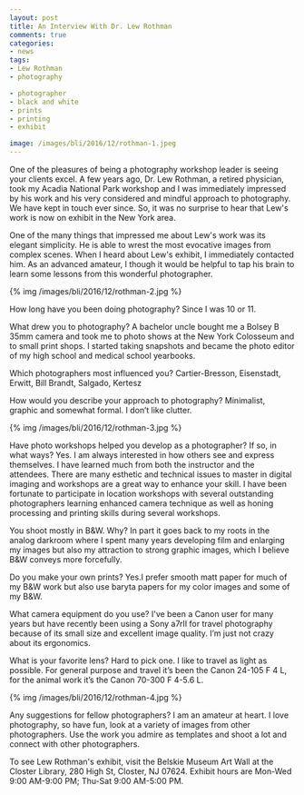 ```yaml
---
layout: post
title: An Interview With Dr. Lew Rothman
comments: true
categories:
- news
tags:
- Lew Rothman
- photography

- photographer
- black and white
- prints
- printing
- exhibit

image: /images/bli/2016/12/rothman-1.jpeg
---
```


One of the pleasures of being a photography workshop leader is seeing your clients excel. A few years ago, Dr. Lew Rothman, a retired physician, took my Acadia National Park workshop and I was immediately impressed by his work and his very considered and mindful approach to photography. We have kept in touch ever since. So, it was no surprise to hear that Lew's work is now on exhibit in the New York area. 

<!--more-->

One of the many things that impressed me about Lew's work was its elegant simplicity. He is able to wrest the most evocative images from complex scenes. When I heard about Lew's exhibit, I immediately contacted him. As an advanced amateur, I though it would be helpful to tap his brain to learn some lessons from this wonderful photographer. 

{% img /images/bli/2016/12/rothman-2.jpg %}

How long have you been doing photography? 
Since I was 10 or 11.

What drew you to photography?
A bachelor uncle bought me a Bolsey B 35mm camera and took me to photo shows at the New York Colosseum and to small print shops. I started taking snapshots and became the photo editor of my high school and medical school yearbooks.

Which photographers most influenced you? 
Cartier-Bresson, Eisenstadt, Erwitt, Bill Brandt, Salgado,  Kertesz

How would you describe your approach to photography? 
Minimalist, graphic and somewhat formal. I don’t like clutter.

{% img /images/bli/2016/12/rothman-3.jpg %}

Have photo workshops helped you develop as a photographer? If so, in what ways? 
Yes. I am always interested in how others see and express themselves. I have learned much from both the instructor and the attendees. There are many esthetic and technical issues to master in digital imaging and workshops are a great way to enhance your skill. I have been fortunate to participate in location workshops with several outstanding photographers learning enhanced camera technique as well as honing processing and printing skills during several workshops.

You shoot mostly in B&W. Why? 
In part it goes back to my roots in the analog darkroom where I spent many years developing film and enlarging my images but also my attraction to strong graphic images, which I believe B&W conveys more forcefully.

Do you make your own prints? 
Yes.I prefer smooth matt paper for much of my B&W work but also use baryta papers for my color images and some of my B&W.

What camera equipment do you use? 
I've been a Canon user for many years but have recently been using a Sony a7rII for travel photography because of its small size and excellent image quality. I’m just not crazy about its ergonomics.

What is your favorite lens?
Hard to pick one. I like to travel as light as possible. For general purpose and travel it’s been the Canon 24-105 F 4 L, for the animal work it’s the Canon 70-300 F 4-5.6 L.

{% img /images/bli/2016/12/rothman-4.jpg %}

Any suggestions for fellow photographers? 
I am an amateur at heart. I love photography, so have fun, look at a variety of images from other photographers. Use the work you admire as templates and shoot a lot and connect with other photographers.


To see Lew Rothman's exhibit, visit the Belskie Museum Art Wall at the Closter Library, 280 High St, Closter, NJ 07624. Exhibit hours are Mon-Wed 9:00 AM-9:00 PM; Thu-Sat 9:00 AM-5:00 PM.